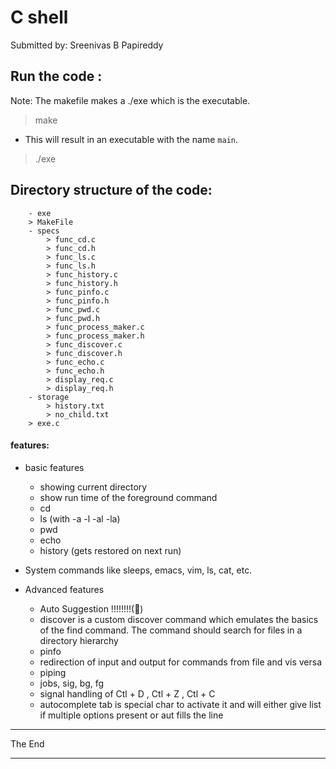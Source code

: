 # C shell

Submitted by:
Sreenivas B Papireddy


## Run the code :

Note: The makefile makes a ./exe which is the executable.

> make

- This will result in an executable with the name `main`.

> ./exe

## Directory structure of the code:

```
    - exe
    > MakeFile
    - specs
        > func_cd.c
        > func_cd.h
        > func_ls.c
        > func_ls.h
        > func_history.c        
        > func_history.h
        > func_pinfo.c
        > func_pinfo.h
        > func_pwd.c
        > func_pwd.h
        > func_process_maker.c        
        > func_process_maker.h
        > func_discover.c
        > func_discover.h
        > func_echo.c
        > func_echo.h
        > display_req.c
        > display_req.h
    - storage
        > history.txt
        > no_child.txt    
    > exe.c
```
#### features:

- basic features 
    - showing current directory
    - show run time of the foreground command
    - cd
    - ls (with -a -l -al -la)
    - pwd
    - echo
    - history (gets restored on next run)

- System commands like sleeps, emacs, vim, ls, cat, etc. 

- Advanced features
    - Auto Suggestion !!!!!!!!(😤)
    - discover is a custom discover command which emulates the basics of the find command. The command should search for files in a directory hierarchy
    - pinfo 
    - redirection of input and output for commands from file and vis versa
    - piping
    - jobs, sig, bg, fg
    - signal handling of Ctl + D , Ctl + Z , Ctl + C
    - autocomplete tab is special char to activate it and will either give list if multiple options present or aut fills the line


---

The End

---